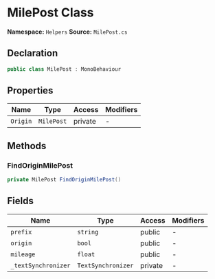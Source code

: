 # MilePost Class

**Namespace:** `Helpers`
**Source:** `MilePost.cs`

## Declaration

```csharp
public class MilePost : MonoBehaviour
```

## Properties

| Name | Type | Access | Modifiers |
|------|------|--------|-----------|
| `Origin` | `MilePost` | private | - |

## Methods

### FindOriginMilePost

```csharp
private MilePost FindOriginMilePost()
```

## Fields

| Name | Type | Access | Modifiers |
|------|------|--------|-----------|
| `prefix` | `string` | public | - |
| `origin` | `bool` | public | - |
| `mileage` | `float` | public | - |
| `_textSynchronizer` | `TextSynchronizer` | private | - |

